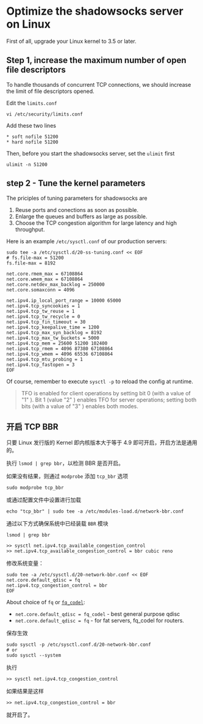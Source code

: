 # Optimize the shadowsocks server on Linux

First of all, upgrade your Linux kernel to 3.5 or later.

## Step 1, increase the maximum number of open file descriptors

To handle thousands of concurrent TCP connections, we should increase the limit of file descriptors opened.

Edit the `limits.conf`

    vi /etc/security/limits.conf

Add these two lines

    * soft nofile 51200
    * hard nofile 51200

Then, before you start the shadowsocks server, set the `ulimit` first

    ulimit -n 51200

## step 2 - Tune the kernel parameters

The priciples of tuning parameters for shadowsocks are

1. Reuse ports and conections as soon as possible.
2. Enlarge the queues and buffers as large as possible.
3. Choose the TCP congestion algorithm for large latency and high throughput.

Here is an example `/etc/sysctl.conf` of our production servers:

```
sudo tee -a /etc/sysctl.d/20-ss-tuning.conf << EOF
# fs.file-max = 51200
fs.file-max = 8192

net.core.rmem_max = 67108864
net.core.wmem_max = 67108864
net.core.netdev_max_backlog = 250000
net.core.somaxconn = 4096

net.ipv4.ip_local_port_range = 10000 65000
net.ipv4.tcp_syncookies = 1
net.ipv4.tcp_tw_reuse = 1
net.ipv4.tcp_tw_recycle = 0
net.ipv4.tcp_fin_timeout = 30
net.ipv4.tcp_keepalive_time = 1200
net.ipv4.tcp_max_syn_backlog = 8192
net.ipv4.tcp_max_tw_buckets = 5000
net.ipv4.tcp_mem = 25600 51200 102400
net.ipv4.tcp_rmem = 4096 87380 67108864
net.ipv4.tcp_wmem = 4096 65536 67108864
net.ipv4.tcp_mtu_probing = 1
net.ipv4.tcp_fastopen = 3
EOF
```

Of course, remember to execute `sysctl -p` to reload the config at runtime.

> TFO is enabled for client operations by setting bit 0 (with a value of "1" ). Bit 1 (value "2" ) enables TFO for server operations; setting both bits (with a value of "3" ) enables both modes.

## 开启 TCP BBR

只要 Linux 发行版的 Kernel 即内核版本大于等于 4.9 即可开启，开启方法是通用的。

执行 `lsmod | grep bbr`，以检测 BBR 是否开启。

如果没有结果，则通过 `modprobe` 添加 `tcp_bbr` 选项

    sudo modprobe tcp_bbr

或通过配置文件中设置进行加载

    echo "tcp_bbr" | sudo tee -a /etc/modules-load.d/network-bbr.conf

通过以下方式确保系统中已经装载 `BBR` 模块

    lsmod | grep bbr

    >> sysctl net.ipv4.tcp_available_congestion_control
    >> net.ipv4.tcp_available_congestion_control = bbr cubic reno

修改系统变量：

```shell
sudo tee -a /etc/sysctl.d/20-network-bbr.conf << EOF
net.core.default_qdisc = fq
net.ipv4.tcp_congestion_control = bbr
EOF
```

About choice of `fq` or [`fq_codel`](https://www.bufferbloat.net/projects/codel/wiki/):

- `net.core.default_qdisc = fq_codel` - best general purpose qdisc
- `net.core.default_qdisc = fq` - for fat servers, fq_codel for routers.

保存生效

    sudo sysctl -p /etc/sysctl.conf.d/20-network-bbr.conf
    # or
    sudo sysctl --system

执行

    >> sysctl net.ipv4.tcp_congestion_control

如果结果是这样

    >> net.ipv4.tcp_congestion_control = bbr

就开启了。

